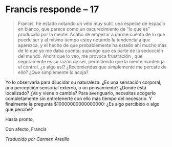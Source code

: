 # Francis responde – 17

>Francis, he estado notando un velo muy sutil, una especie de espacio en blanco, que parece como un oscurecimiento de “lo que es” producido por la mente. Acabo de empezar a darme cuenta de lo que puede ser y al mismo tiempo estoy notando la tendencia a que aparezca, y el hecho de que probablemente ha estado ahí mucho más de lo que yo me daba cuenta; supongo que es parte de la seducción del mundo. Ahora que lo veo, me provoca frustración , que seguramente es su razón de ser, permitiendo que la mente mantenga el control, ¿o algo así? ¿Recomiendas que simplemente me percate de ello? ¿Que simplemente lo acoja?

Yo lo observaría para dilucidar su naturaleza. ¿Es una sensación corporal, una percepción sensorial externa, o un pensamiento? ¿Donde está localizado? ¿Va y viene o cambia? Para averiguarlo, necesitas acogerlo completamente sin entretenerte con ello más tiempo del necesario. Y finalmente la pregunta $10000000000000000: ¿Es algo percibido o algo que percibe?

Hasta pronto,

Con afecto, Francis

_Traducido por Carmen Aretillo_

